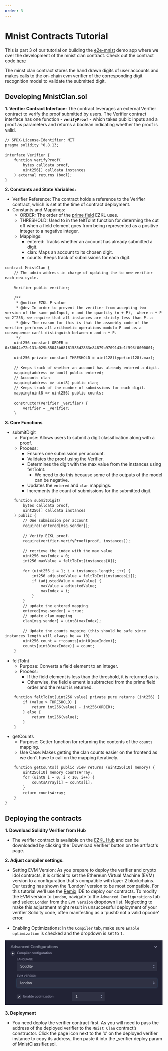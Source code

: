 ```yaml
---
order: 3
---
```



# Mnist Contracts Tutorial


This is part 3 of our tutorial on building the [e2e-mnist](https://e2e-mnist.vercel.app) demo app where we over the development of the mnist clan contract. Check out the contract code [here](https://goerli-optimism.etherscan.io/address/0xf5cDCD333E3Fd09929BAcEa32c2c1E3A5A746d45#code)

The minst clan contract stores the hand drawn digits of user accounts and makes calls to the on-chain evm verifier of the corresponding digit recognition model to validate the submitted digit. 

## Developing MnistClan.sol

**1. Verifier Contract Interface:** The contract leverages an external Verifier contract to verify the proof submitted by users. The Verifier contract interface has one function - **`verifyProof`** - which takes public inputs and a proof as parameters and returns a boolean indicating whether the proof is valid.

```solidity
// SPDX-License-Identifier: MIT
pragma solidity ^0.8.13;

interface Verifier {
    function verifyProof(
        bytes calldata proof,
        uint256[] calldata instances
    ) external returns (bool);
}
```

**2. Constants and State Variables:** 
-   Verifier Reference: The contract holds a reference to the Verifier contract, which is set at the time of contract deployment.
-   Constants and Mappings:
    -   ORDER: The order of the [prime field](https://0xparc.org/blog/zk-pairing-2#:~:text=Although%20our%20circuits%20target%20the%20BLS12%2D381%20curve%2C%20they%20can%20be%20easily%20adapted%20to%20other%20curves.%20We%20have%20recently%20modified%20our%20circuits%20to%20work%20for%20the%20BN254%20curve%2C%20which%20Ethereum%20supports%20with%20precompiles%20for%20elliptic%20curve%20arithmetic%20and%20pairings.%20This%20used%20the%20following%20modifications%3A) EZKL uses.
    -   THRESHOLD: Used to in the feltToInt function for determing the cut off when a field element goes from being represented as a positive integer to a negative integer.
    -   Mappings:
        -   entered: Tracks whether an account has already submitted a digit.
        -   clan: Maps an account to its chosen digit.
        -   counts: Keeps track of submissions for each digit.

```solidity
contract MnistClan {
    // The admin address in charge of updating the to new verifier each new cycle.

    Verifier public verifier;

    /**
     * @notice EZKL P value
     * @dev In order to prevent the verifier from accepting two version of the same pubInput, n and the quantity (n + P),  where n + P <= 2^256, we require that all instances are stricly less than P. a
     * @dev The reason for this is that the assmebly code of the verifier performs all arithmetic operations modulo P and as a consequence can't distinguish between n and n + P.
     */
    uint256 constant ORDER = 0x30644e72e131a029b85045b68181585d2833e84879b9709143e1f593f0000001;

    uint256 private constant THRESHOLD = uint128(type(int128).max);

    // Keeps track of whether an account has already entered a digit.
    mapping(address => bool) public entered;
    // Accounts clan
    mapping(address => uint8) public clan;
    // Keeps track of the number of submissions for each digit.
    mapping(uint8 => uint256) public counts;

    constructor(Verifier _verifier) {
        verifier = _verifier;
    }
```

**3. Core Functions** 
-   submitDigit
    -   Purpose: Allows users to submit a digit classification along with a proof.
    -   Process:
        -   Ensures one submission per account.
        -   Validates the proof using the Verifier.
        -   Determines the digit with the max value from the instances using feltToInt.
            - We need to do this because some of the outputs of the model can be negative.
        -   Updates the `entered` and `clan` mappings.
        -   Increments the count of submissions for the submitted digit.

```solidity
    function submitDigit(
        bytes calldata proof,
        uint256[] calldata instances
    ) public {
        // One submission per account
        require(!entered[msg.sender]);

        // Verify EZKL proof.
        require(verifier.verifyProof(proof, instances));

        // retrieve the index with the max value
        uint256 maxIndex = 0;
        int256 maxValue = feltToInt(instances[0]);

        for (uint256 i = 1; i < instances.length; i++) {
            int256 adjustedValue = feltToInt(instances[i]);
            if (adjustedValue > maxValue) {
                maxValue = adjustedValue;
                maxIndex = i;
            }
        }
        // update the entered mapping
        entered[msg.sender] = true;
        // update clan mapping
        clan[msg.sender] = uint8(maxIndex);

        // Update the counts mapping (this should be safe since instances length will always be == 10)
        uint256 count = ++counts[uint8(maxIndex)];
        counts[uint8(maxIndex)] = count;
    }
```

-   feltToInt
    -   Purpose: Converts a field element to an integer.
    -   Process:
        -   If the field element is less than the threshold, it is returned as is.
        -   Otherwise, the field element is subtracted from the prime field order and the result is returned.

```solidity
    function feltToInt(uint256 value) private pure returns (int256) {
        if (value > THRESHOLD) {
            return int256(value) - int256(ORDER);
        } else {
            return int256(value);
        }
    }
```

-   getCounts
    -   Purpose: Getter function for returning the contents of the `counts` mapping. 
    -   Use Case: Makes getting the clan counts easier on the frontend as we don't have to call on the mapping iteratively.

```solidity
    function getCounts() public view returns (uint256[10] memory) {
        uint256[10] memory countsArray;
        for (uint8 i = 0; i < 10; i++) {
            countsArray[i] = counts[i];
        }
        return countsArray;
    }
}
```

## Deploying the contracts

**1. Download Solidity Verifier from Hub** 

- The verifier contract is available on the [EZKL Hub](https://app.ezkl.xyz) and can be downloaded by clicking the 'Download Verifier' button on the artifact's page.

**2. Adjust compiler settings.** 

- Setting EVM Version: As you prepare to deploy the verifier and crypto idol contracts, it is critical to set the Ethereum Virtual Machine (EVM) version to a configuration that's compatible with layer 2 blockchains. Our testing has shown the 'London' version to be most compatible. For this tutorial we'll use the [Remix](https://remix.ethereum.org/) IDE to deploy our contracts. To modify the EVM version to `London`, navigate to the `Advanced Configurations` tab and select `London` from the `EVM Version` dropdown list. Neglecting to make this adjustment might result in unsuccessful deployment of your verifier Solidity code, often manifesting as a 'push0 not a valid opcode' error.

- Enabling Optimizations: In the `Compiler` tab, make sure `Enable optimization` is checked and the dropdown is set to `1`.

![](../../assets/mnistcontracts0.png)

**3. Deployment**

- You need deploy the verifier contract first. As you will need to pass the address of the deployed verifier to the `Mnist Clan` contract’s constructor. Click the page icon next to the ‘x’ on the deployed verifier instance to copy its address, then paste it into the _verifier deploy param of MnistClassifier.sol.
